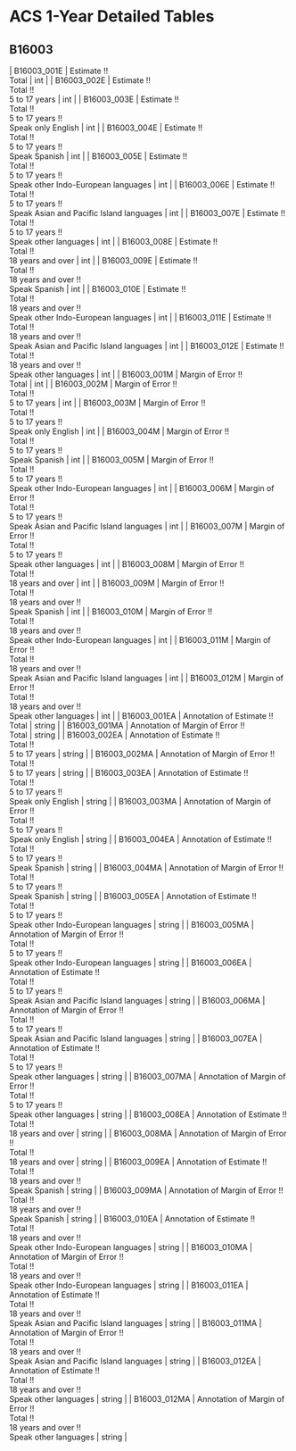 # ACS 1-Year Detailed Tables

## B16003

| B16003_001E | Estimate !!<br>Total | int |
| B16003_002E | Estimate !!<br>Total !!<br>5 to 17 years | int |
| B16003_003E | Estimate !!<br>Total !!<br>5 to 17 years !!<br>Speak only English | int |
| B16003_004E | Estimate !!<br>Total !!<br>5 to 17 years !!<br>Speak Spanish | int |
| B16003_005E | Estimate !!<br>Total !!<br>5 to 17 years !!<br>Speak other Indo-European languages | int |
| B16003_006E | Estimate !!<br>Total !!<br>5 to 17 years !!<br>Speak Asian and Pacific Island languages | int |
| B16003_007E | Estimate !!<br>Total !!<br>5 to 17 years !!<br>Speak other languages | int |
| B16003_008E | Estimate !!<br>Total !!<br>18 years and over | int |
| B16003_009E | Estimate !!<br>Total !!<br>18 years and over !!<br>Speak Spanish | int |
| B16003_010E | Estimate !!<br>Total !!<br>18 years and over !!<br>Speak other Indo-European languages | int |
| B16003_011E | Estimate !!<br>Total !!<br>18 years and over !!<br>Speak Asian and Pacific Island languages | int |
| B16003_012E | Estimate !!<br>Total !!<br>18 years and over !!<br>Speak other languages | int |
| B16003_001M | Margin of Error !!<br>Total | int |
| B16003_002M | Margin of Error !!<br>Total !!<br>5 to 17 years | int |
| B16003_003M | Margin of Error !!<br>Total !!<br>5 to 17 years !!<br>Speak only English | int |
| B16003_004M | Margin of Error !!<br>Total !!<br>5 to 17 years !!<br>Speak Spanish | int |
| B16003_005M | Margin of Error !!<br>Total !!<br>5 to 17 years !!<br>Speak other Indo-European languages | int |
| B16003_006M | Margin of Error !!<br>Total !!<br>5 to 17 years !!<br>Speak Asian and Pacific Island languages | int |
| B16003_007M | Margin of Error !!<br>Total !!<br>5 to 17 years !!<br>Speak other languages | int |
| B16003_008M | Margin of Error !!<br>Total !!<br>18 years and over | int |
| B16003_009M | Margin of Error !!<br>Total !!<br>18 years and over !!<br>Speak Spanish | int |
| B16003_010M | Margin of Error !!<br>Total !!<br>18 years and over !!<br>Speak other Indo-European languages | int |
| B16003_011M | Margin of Error !!<br>Total !!<br>18 years and over !!<br>Speak Asian and Pacific Island languages | int |
| B16003_012M | Margin of Error !!<br>Total !!<br>18 years and over !!<br>Speak other languages | int |
| B16003_001EA | Annotation of Estimate !!<br>Total | string |
| B16003_001MA | Annotation of Margin of Error !!<br>Total | string |
| B16003_002EA | Annotation of Estimate !!<br>Total !!<br>5 to 17 years | string |
| B16003_002MA | Annotation of Margin of Error !!<br>Total !!<br>5 to 17 years | string |
| B16003_003EA | Annotation of Estimate !!<br>Total !!<br>5 to 17 years !!<br>Speak only English | string |
| B16003_003MA | Annotation of Margin of Error !!<br>Total !!<br>5 to 17 years !!<br>Speak only English | string |
| B16003_004EA | Annotation of Estimate !!<br>Total !!<br>5 to 17 years !!<br>Speak Spanish | string |
| B16003_004MA | Annotation of Margin of Error !!<br>Total !!<br>5 to 17 years !!<br>Speak Spanish | string |
| B16003_005EA | Annotation of Estimate !!<br>Total !!<br>5 to 17 years !!<br>Speak other Indo-European languages | string |
| B16003_005MA | Annotation of Margin of Error !!<br>Total !!<br>5 to 17 years !!<br>Speak other Indo-European languages | string |
| B16003_006EA | Annotation of Estimate !!<br>Total !!<br>5 to 17 years !!<br>Speak Asian and Pacific Island languages | string |
| B16003_006MA | Annotation of Margin of Error !!<br>Total !!<br>5 to 17 years !!<br>Speak Asian and Pacific Island languages | string |
| B16003_007EA | Annotation of Estimate !!<br>Total !!<br>5 to 17 years !!<br>Speak other languages | string |
| B16003_007MA | Annotation of Margin of Error !!<br>Total !!<br>5 to 17 years !!<br>Speak other languages | string |
| B16003_008EA | Annotation of Estimate !!<br>Total !!<br>18 years and over | string |
| B16003_008MA | Annotation of Margin of Error !!<br>Total !!<br>18 years and over | string |
| B16003_009EA | Annotation of Estimate !!<br>Total !!<br>18 years and over !!<br>Speak Spanish | string |
| B16003_009MA | Annotation of Margin of Error !!<br>Total !!<br>18 years and over !!<br>Speak Spanish | string |
| B16003_010EA | Annotation of Estimate !!<br>Total !!<br>18 years and over !!<br>Speak other Indo-European languages | string |
| B16003_010MA | Annotation of Margin of Error !!<br>Total !!<br>18 years and over !!<br>Speak other Indo-European languages | string |
| B16003_011EA | Annotation of Estimate !!<br>Total !!<br>18 years and over !!<br>Speak Asian and Pacific Island languages | string |
| B16003_011MA | Annotation of Margin of Error !!<br>Total !!<br>18 years and over !!<br>Speak Asian and Pacific Island languages | string |
| B16003_012EA | Annotation of Estimate !!<br>Total !!<br>18 years and over !!<br>Speak other languages | string |
| B16003_012MA | Annotation of Margin of Error !!<br>Total !!<br>18 years and over !!<br>Speak other languages | string |

